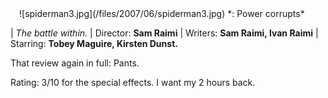 <!--
.. title: Spiderman 3
.. slug: spiderman-3
.. date: 2007-06-12 12:44:13-05:00
.. tags: media,movie,fiction
.. type: text
-->

<span style="padding: 1em">
![spiderman3.jpg](/files/2007/06/spiderman3.jpg)
*: Power corrupts*
</span>

| *The battle within.*
| Director: **Sam Raimi**
| Writers: **Sam Raimi, Ivan Raimi**
| Starring: **Tobey Maguire, Kirsten Dunst.**

That review again in full: Pants.

Rating:
3/10 for the special effects. I want my 2 hours back.
